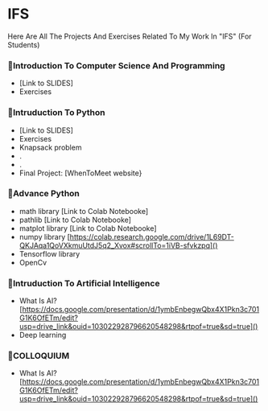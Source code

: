# IFS
Here Are All The Projects And Exercises Related To My Work In "IFS" (For Students)

### 🔺Introduction To Computer Science And Programming
-  [Link to SLIDES]
-  Exercises

### 🔺Intruduction To Python 
-  [Link to SLIDES]
-  Exercises
-   Knapsack problem
-   .
-   .
-   Final Project: [WhenToMeet website}
### 🔺Advance Python

-  math library [Link to Colab Notebooke]
-  pathlib [Link to Colab Notebooke]
-  matplot library [Link to Colab Notebooke]
-  numpy library [https://colab.research.google.com/drive/1L69DT-QKJAqa1QoVXkmuUtdJ5q2_Xvox#scrollTo=1iVB-sfvkzpq]()
-  Tensorflow library
-  OpenCv

### 🔺Intruduction To Artificial Intelligence
+ What Is AI? [https://docs.google.com/presentation/d/1ymbEnbegwQbx4X1Pkn3c701G1K6OfETm/edit?usp=drive_link&ouid=103022928796620548298&rtpof=true&sd=true]()
+ Deep learning

### 🔺COLLOQUIUM
+ What Is AI? [https://docs.google.com/presentation/d/1ymbEnbegwQbx4X1Pkn3c701G1K6OfETm/edit?usp=drive_link&ouid=103022928796620548298&rtpof=true&sd=true]()
      

